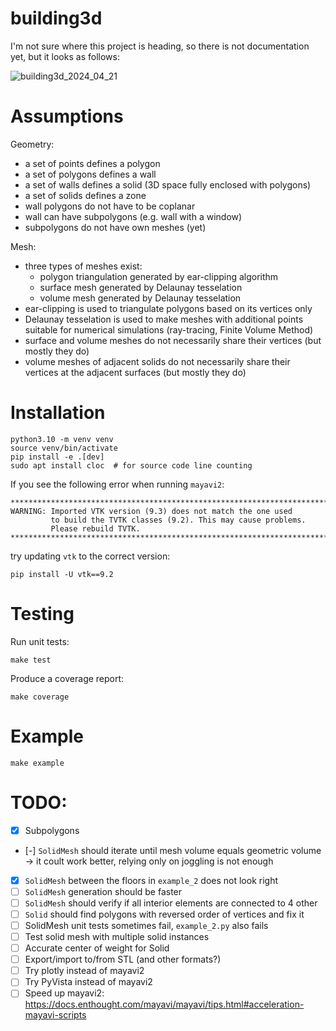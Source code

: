 # building3d

I'm not sure where this project is heading, so there is not documentation yet, but it looks as follows:

![building3d_2024_04_21](https://github.com/krzysztofarendt/building3d/assets/16005748/1d81fe19-f07a-4087-b3d1-95dc0e2ed6cf)

# Assumptions

Geometry:
- a set of points defines a polygon
- a set of polygons defines a wall
- a set of walls defines a solid (3D space fully enclosed with polygons)
- a set of solids defines a zone
- wall polygons do not have to be coplanar
- wall can have subpolygons (e.g. wall with a window)
- subpolygons do not have own meshes (yet)

Mesh:
- three types of meshes exist:
    - polygon triangulation generated by ear-clipping algorithm
    - surface mesh generated by Delaunay tesselation
    - volume mesh generated by Delaunay tesselation
- ear-clipping is used to triangulate polygons based on its vertices only
- Delaunay tesselation is used to make meshes with additional points suitable
  for numerical simulations (ray-tracing, Finite Volume Method)
- surface and volume meshes do not necessarily share their vertices (but
  mostly they do)
- volume meshes of adjacent solids do not necessarily share their vertices at
  the adjacent surfaces (but mostly they do)


# Installation
```
python3.10 -m venv venv
source venv/bin/activate
pip install -e .[dev]
sudo apt install cloc  # for source code line counting
```

If you see the following error when running `mayavi2`:
```
********************************************************************************
WARNING: Imported VTK version (9.3) does not match the one used
         to build the TVTK classes (9.2). This may cause problems.
         Please rebuild TVTK.
********************************************************************************
```
try updating `vtk` to the correct version:
```
pip install -U vtk==9.2
```

# Testing

Run unit tests:
```
make test
```

Produce a coverage report:
```
make coverage
```

# Example
```
make example
```

# TODO:

- [x] Subpolygons
- [-] `SolidMesh` should iterate until mesh volume equals geometric volume ->
  it coult work better, relying only on joggling is not enough
- [x] `SolidMesh` between the floors in `example_2` does not look right
- [ ] `SolidMesh` generation should be faster
- [ ] `SolidMesh` should verify if all interior elements are connected to 4 other
- [ ] `Solid` should find polygons with reversed order of vertices and fix it
- [ ] SolidMesh unit tests sometimes fail, `example_2.py` also fails
- [ ] Test solid mesh with multiple solid instances
- [ ] Accurate center of weight for Solid
- [ ] Export/import to/from STL (and other formats?)
- [ ] Try plotly instead of mayavi2
- [ ] Try PyVista instead of mayavi2
- [ ] Speed up mayavi2: https://docs.enthought.com/mayavi/mayavi/tips.html#acceleration-mayavi-scripts
